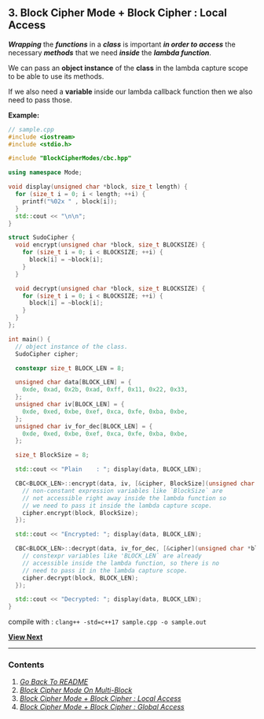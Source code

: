 ## **3. Block Cipher Mode + Block Cipher : Local Access**

_**Wrapping**_ the _**functions**_ in a _**class**_ is important
_**in order to access**_ the necessary _**methods**_ that we need
_**inside**_ the _**lambda function**_.

We can pass an **object instance** of the **class** in
the lambda capture scope to be able to use its methods.

If we also need a **variable** inside our lambda callback function
then we also need to pass those.

**Example:**

```c++
// sample.cpp
#include <iostream>
#include <stdio.h>

#include "BlockCipherModes/cbc.hpp"

using namespace Mode;

void display(unsigned char *block, size_t length) {
  for (size_t i = 0; i < length; ++i) {
    printf("%02x " , block[i]);
  }
  std::cout << "\n\n";
}

struct SudoCipher {
  void encrypt(unsigned char *block, size_t BLOCKSIZE) {
    for (size_t i = 0; i < BLOCKSIZE; ++i) {
      block[i] = ~block[i];
    }
  }

  void decrypt(unsigned char *block, size_t BLOCKSIZE) {
    for (size_t i = 0; i < BLOCKSIZE; ++i) {
      block[i] = ~block[i];
    }
  }
};

int main() {
  // object instance of the class.
  SudoCipher cipher;

  constexpr size_t BLOCK_LEN = 8;

  unsigned char data[BLOCK_LEN] = {
    0xde, 0xad, 0x2b, 0xad, 0xff, 0x11, 0x22, 0x33,
  };
  unsigned char iv[BLOCK_LEN] = {
    0xde, 0xed, 0xbe, 0xef, 0xca, 0xfe, 0xba, 0xbe,
  };
  unsigned char iv_for_dec[BLOCK_LEN] = {
    0xde, 0xed, 0xbe, 0xef, 0xca, 0xfe, 0xba, 0xbe,
  };

  size_t BlockSize = 8;

  std::cout << "Plain    : "; display(data, BLOCK_LEN);

  CBC<BLOCK_LEN>::encrypt(data, iv, [&cipher, BlockSize](unsigned char *block) {
    // non-constant expression variables like `BlockSize` are 
    // not accessible right away inside the lambda function so 
    // we need to pass it inside the lambda capture scope.
    cipher.encrypt(block, BlockSize);
  });

  std::cout << "Encrypted: "; display(data, BLOCK_LEN);

  CBC<BLOCK_LEN>::decrypt(data, iv_for_dec, [&cipher](unsigned char *block) {
    // constexpr variables like 'BLOCK_LEN` are already 
    // accessible inside the lambda function, so there is no 
    // need to pass it in the lambda capture scope.
    cipher.decrypt(block, BLOCK_LEN);
  });

  std::cout << "Decrypted: "; display(data, BLOCK_LEN);
}
```

compile with : ```clang++ -std=c++17 sample.cpp -o sample.out```

**[View Next](sample4.md)**

----

### **Contents**

1. _[Go Back To README](../README.md)_
2. _[Block Cipher Mode On Multi-Block](sample2.md)_
3. _[Block Cipher Mode + Block Cipher : Local Access](sample3.md)_
4. _[Block Cipher Mode + Block Cipher : Global Access](sample4.md)_
